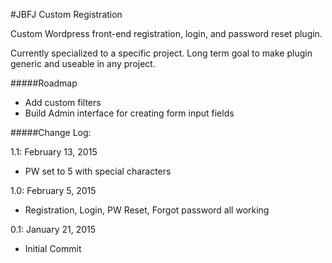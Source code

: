 #JBFJ Custom Registration

Custom Wordpress front-end registration, login, and password reset plugin.

Currently specialized to a specific project. Long term goal to make plugin generic and useable in any project.

#####Roadmap

 - Add custom filters
 - Build Admin interface for creating form input fields

#####Change Log:

1.1: February 13, 2015

 - PW set to 5 with special characters
 
1.0: February 5, 2015

 - Registration, Login, PW Reset, Forgot password all working

0.1: January 21, 2015

 - Initial Commit
